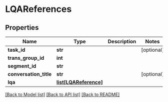 # LQAReferences

## Properties
Name | Type | Description | Notes
------------ | ------------- | ------------- | -------------
**task_id** | **str** |  | [optional] 
**trans_group_id** | **int** |  | 
**segment_id** | **str** |  | 
**conversation_title** | **str** |  | [optional] 
**lqa** | [**list[LQAReference]**](LQAReference.md) |  | 

[[Back to Model list]](../README.md#documentation-for-models) [[Back to API list]](../README.md#documentation-for-api-endpoints) [[Back to README]](../README.md)


